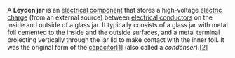 A **Leyden jar** is an [electrical component](https://en.wikipedia.org/wiki/Electrical_component "Electrical component") that stores a high-voltage [electric charge](https://en.wikipedia.org/wiki/Electric_charge "Electric charge") (from an external source) between [electrical conductors](https://en.wikipedia.org/wiki/Electrical_conductor) on the inside and outside of a glass jar. It typically consists of a glass jar with metal foil cemented to the inside and the outside surfaces, and a metal terminal projecting vertically through the jar lid to make contact with the inner foil. It was the original form of the [capacitor](https://en.wikipedia.org/wiki/Capacitor "Capacitor")[[1]](https://en.wikipedia.org/wiki/Leyden_jar#cite_note-Dummer-1) (also called a _condenser_).[[2]](https://en.wikipedia.org/wiki/Leyden_jar#cite_note-Duff-2)